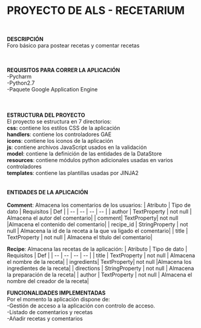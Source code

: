 # **PROYECTO DE ALS - RECETARIUM** <br/>
<br/>

**DESCRIPCIÓN**<br/>
Foro básico para postear recetas y comentar recetas<br/>
<br/>
<br/>

**REQUISITOS PARA CORRER LA APLICACIÓN**\
-Pycharm\
-Python2.7\
-Paquete Google Application Engine\
\
\
\
**ESTRUCTURA DEL PROYECTO**\
El proyecto se estructura en 7 directorios:\
**css:** contiene los estilos CSS de la aplicación\
**handlers**: contiene los controladores GAE\
**icons**: contiene los iconos de la aplicación\
**js**: contiene archivos JavaScript usados en la validación\
**model**: contiene la definición de las entidades de la DataStore\
**resources**: contiene módulos python adicionales usadas en varios controladores\
**templates**: contiene las plantillas usadas por JINJA2\
\
\
**ENTIDADES DE LA APLICACIÓN**\
\
**Comment**: Almacena los comentarios de los usuarios:
| Atributo | Tipo de dato | Requisitos | Def |
| -- | -- | -- | -- |
| author | TextProperty | not null | Almacena el autor del comentario|
| comment| TextProperty| not null |Almacena el contenido del comentario|
| recipe_id | StringProperty | not null | Almacena la id de la receta a la que va ligado el comentario|
| title | TextProperty | not null | Almacena el título del comentario|
<br />

**Recipe**: Almacena las recetas de la aplicación:
| Atributo | Tipo de dato | Requisitos | Def |
| -- | -- | -- | -- |
| title | TextProperty | not null | Almacena el nombre de la receta|
| ingredients| TextProperty| not null |Almacena los ingredientes de la receta|
| directions | StringProperty | not null | Almacena la preparación de la receta|
| author | TextProperty | not null | Almacena el nombre del creador de la receta|
<br/>

**FUNCIONALIDADES IMPLEMENTADAS**<br/>
Por el momento la aplicación dispone de:<br/>
-Gestión de acceso a la aplicación con controlo de acceso.<br/>
-Listado de comentarios y recetas<br/>
-Añadir recetas y comentarios<br/>



